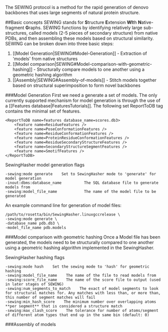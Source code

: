 The SEWING protocol is a method for the rapid generation of denovo backbones that uses large segments of natural protein structure.

##Basic concepts
SEWING stands for **S**tructure **E**xtension **WI**th **N**ative-fragment **G**raphs. SEWING functions by identifying relatively large sub-structures, called models (2-5 pieces of secondary structure) from native PDBs, and then assembling these models based on structural similarity. SEWING can be broken down into three basic steps:

1. [[Model Generation|SEWING#Model-Generation]] - Extraction of 'models' from native structures
2. [[Model comparison|SEWING#Model-comparison-with-geometric-hashing]] - Structurally compare models to one another using a geometric hashing algorithm
3. [[Assembly|SEWING#Assembly-of-models]] - Stitch models together based on structural superimposition to form novel backbones

###Model Generation
First we need a generate a set of models. The only currently supported mechanism for model generation is through the use of a [[Features database|FeaturesTutorials]]. The following set ReportToDB tag contains the minimal set of features.

```
<ReportToDB name=features database_name=scores.db3>
    <feature name=ResidueFeatures />
    <feature name=PoseConformationFeatures />
    <feature name=ResidueConformationFeatures />
    <feature name=ProteinResidueConformationFeatures />
    <feature name=ResidueSecondaryStructureFeatures />
    <feature name=SecondaryStructureSegmentFeatures />
    <feature name=SmotifFeatures />
</ReportToDB>
```

SewingHasher model generation flags
```
-sewing:mode generate    Set to SewingHasher mode to 'generate' for model generation
-inout:dbms:database_name          The SQL database file to generate models from
-sewing:model_file_name            The name of the model file to be generated
```

An example command line for generation of model files:
```
/path/to/rosetta/bin/SewingHasher.linuxgccrelease \
-sewing:mode generate \
-database_name pdb.db3 \
-model_file_name pdb.models
```

###Model comparison with geometric hashing
Once a Model file has been generated, the models need to be structurally compared to one another using a geometric hashing algorithm implemented in the SewingHasher.

SewingHasher hashing flags
```
-sewing:mode hash    Set the sewing mode to 'hash' for geometric hashing
-sewing:model_file_name    The name of the file to read models from
-sewing:score_file_name    The name of the score file to output (used in later stages of SEWING)
-sewing:num_segments_to_match    The exact of model segments to look for structural matches for. Any matches with less than, or more than, this number of segment matches will fail 
-sewing:min_hash_score    The minimum number over overlapping atoms **per segment** that is considered a structure match
-sewing:max_clash_score    The tolerance for number of atoms/segment of different atom types that end up in the same bin (default: 0)
```

###Assembly of models

